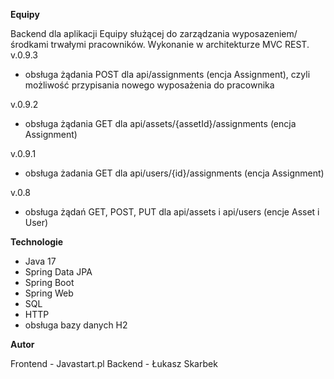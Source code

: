 **Equipy**

Backend dla aplikacji Equipy służącej do zarządzania wyposazeniem/środkami trwałymi pracowników. Wykonanie w architekturze MVC REST.
v.0.9.3
- obsługa żądania POST dla api/assignments (encja Assignment), czyli możliwość przypisania nowego wyposażenia do pracownika

v.0.9.2
- obsługa żądania GET dla api/assets/{assetId}/assignments (encja Assignment)

v.0.9.1
- obsługa żadania GET dla api/users/{id}/assignments (encja Assignment)

v.0.8
- obsługa żądań GET, POST, PUT dla api/assets i api/users (encje Asset i User)


**Technologie**
- Java 17
- Spring Data JPA
- Spring Boot
- Spring Web
- SQL
- HTTP
- obsługa bazy danych H2

**Autor**

Frontend - Javastart.pl
Backend - Łukasz Skarbek




